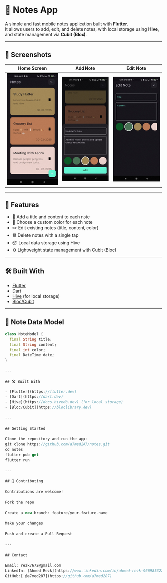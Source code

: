 # 📝 Notes App

A simple and fast mobile notes application built with **Flutter**.  
It allows users to add, edit, and delete notes, with local storage using **Hive**, and state management via **Cubit (Bloc)**.

---

## 📸 Screenshots

| Home Screen | Add Note | Edit Note |
|-------------|----------|------------|
| ![Home](assets/screenshots/home.png) | ![Add](assets/screenshots/add.png) | ![Edit](assets/screenshots/edit.png) |

---

## 🚀 Features

- 📝 Add a title and content to each note
- 🎨 Choose a custom color for each note
- ✏️ Edit existing notes (title, content, color)
- 🗑️ Delete notes with a single tap
- 📦 Local data storage using Hive
- ⚙️ Lightweight state management with Cubit (Bloc)

---

## 🛠️ Built With

- [Flutter](https://flutter.dev)
- [Dart](https://dart.dev)
- [Hive](https://docs.hivedb.dev) (for local storage)
- [Bloc/Cubit](https://bloclibrary.dev)

---

## 📂 Note Data Model

```dart
class NoteModel {
  final String title;
  final String content;
  final int color;
  final DateTime date;
}

---

## 🛠️ Built With

- [Flutter](https://flutter.dev)
- [Dart](https://dart.dev)
- [Hive](https://docs.hivedb.dev) (for local storage)
- [Bloc/Cubit](https://bloclibrary.dev)

---

## Getting Started

Clone the repository and run the app:
git clone https://github.com/a7med287/notes.git
cd notes
flutter pub get
flutter run

---

## 🤝 Contributing

Contributions are welcome!

Fork the repo

Create a new branch: feature/your-feature-name

Make your changes

Push and create a Pull Request

---

## Contact

Email: rezk7672@gmail.com
LinkedIn: [Ahmed Rezk](https://www.linkedin.com/in/ahmed-rezk-966985322/)
GitHub:[ @a7med287](https://github.com/a7med287)
